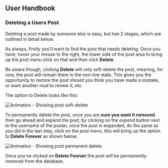 ## User Handbook

### Deleting a Users Post

Deleting a post made by someone else is easy, but has 2 stages, which are outlined in detail below.

As always, firstly you'll want to find the post that needs deleting. Once you have, hover your mouse to the right, the lower side of the post area to bring up the _post menu_ click on that and then click **Delete**.

Be aware though, clicking **Delete** will only soft-delete the post, meaning, for now, the post will remain there in the non-live state. This gives you the opportunity to restore the post should you think you have made a mistake, or want another mod to review it, etc.

The option to Delete looks like this:

![Animation - Showing post soft-delete](687474703a2f2f692e696d6775722e636f6d2f52666c6c5351782e676966.gif)

To permanently delete the post, once you are **sure you want it removed** then go ahead and expand the post, by clicking on the _expand button_ next to the username of the poster, once the post is expanded, do the same as you did in the last step, click on the _post menu_, this will bring up the option to **Delete Forever** as shown below:

![Animation - Showing post permanent delete](687474703a2f2f692e696d6775722e636f6d2f783644787445522e676966.gif)

Once you've clicked on **Delete Forever** the post will be permanently removed from the database.
